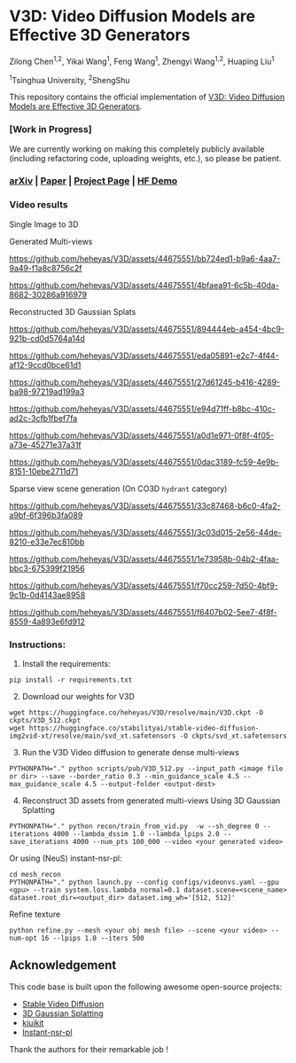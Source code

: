 # V3D: Video Diffusion Models are Effective 3D Generators
Zilong Chen<sup>1,2</sup>, Yikai Wang<sup>1</sup>, Feng Wang<sup>1</sup>, Zhengyi Wang<sup>1,2</sup>, Huaping Liu<sup>1</sup>

<sup>1</sup>Tsinghua University, <sup>2</sup>ShengShu

This repository contains the official implementation of [V3D: Video Diffusion Models are Effective 3D Generators](https://arxiv.org/abs/2403.06738). 

### [Work in Progress]

We are currently working on making this completely publicly available (including refactoring code, uploading weights, etc.), so please be patient.

### [arXiv](https://arxiv.org/abs/2403.06738) | [Paper](assets/pdf/V3D.pdf) | [Project Page](https://heheyas.github.io/V3D) | [HF Demo](TBD)

### Video results
Single Image to 3D

Generated Multi-views

https://github.com/heheyas/V3D/assets/44675551/bb724ed1-b9a6-4aa7-9a49-f1a8c8756c2f


https://github.com/heheyas/V3D/assets/44675551/4bfaea91-6c5b-40da-8682-30286a916979

Reconstructed 3D Gaussian Splats


https://github.com/heheyas/V3D/assets/44675551/894444eb-a454-4bc9-921b-cd0d5764a14d



https://github.com/heheyas/V3D/assets/44675551/eda05891-e2c7-4f44-af12-9ccd0bce61d1



https://github.com/heheyas/V3D/assets/44675551/27d61245-b416-4289-ba98-97219ad199a3



https://github.com/heheyas/V3D/assets/44675551/e94d71ff-b8bc-410c-ad2c-3cfb1fbef7fa



https://github.com/heheyas/V3D/assets/44675551/a0d1e971-0f8f-4f05-a73e-45271e37a31f



https://github.com/heheyas/V3D/assets/44675551/0dac3189-fc59-4e9b-8151-10ebe2711d71


Sparse view scene generation (On CO3D `hydrant` category)


https://github.com/heheyas/V3D/assets/44675551/33c87468-b6c0-4fa2-a9bf-6f396b3fa089


https://github.com/heheyas/V3D/assets/44675551/3c03d015-2e56-44de-8210-e33e7ec810bb



https://github.com/heheyas/V3D/assets/44675551/1e73958b-04b2-4faa-bbc3-675399f21956



https://github.com/heheyas/V3D/assets/44675551/f70cc259-7d50-4bf9-9c1b-0d4143ae8958



https://github.com/heheyas/V3D/assets/44675551/f6407b02-5ee7-4f8f-8559-4a893e6fd912





### Instructions:
1. Install the requirements:
```
pip install -r requirements.txt
```
2. Download our weights for V3D
```
wget https://huggingface.co/heheyas/V3D/resolve/main/V3D.ckpt -O ckpts/V3D_512.ckpt
wget https://huggingface.co/stabilityai/stable-video-diffusion-img2vid-xt/resolve/main/svd_xt.safetensors -O ckpts/svd_xt.safetensors
```
3. Run the V3D Video diffusion to generate dense multi-views
```
PYTHONPATH="." python scripts/pub/V3D_512.py --input_path <image file or dir> --save --border_ratio 0.3 --min_guidance_scale 4.5 --max_guidance_scale 4.5 --output-folder <output-dest>
```
4. Reconstruct 3D assets from generated multi-views
Using 3D Gaussian Splatting
```
PYTHONPATH="." python recon/train_from_vid.py  -w --sh_degree 0 --iterations 4000 --lambda_dssim 1.0 --lambda_lpips 2.0 --save_iterations 4000 --num_pts 100_000 --video <your generated video>
```
Or using (NeuS) instant-nsr-pl:
```
cd mesh_recon
PYTHONPATH="." python launch.py --config configs/videonvs.yaml --gpu <gpu> --train system.loss.lambda_normal=0.1 dataset.scene=<scene_name> dataset.root_dir=<output_dir> dataset.img_wh='[512, 512]'
```
Refine texture
```
python refine.py --mesh <your obj mesh file> --scene <your video> --num-opt 16 --lpips 1.0 --iters 500
```

## Acknowledgement
This code base is built upon the following awesome open-source projects:
- [Stable Video Diffusion](https://github.com/Stability-AI/generative-models)
- [3D Gaussian Splatting](https://repo-sam.inria.fr/fungraph/3d-gaussian-splatting/)
- [kiuikit](https://github.com/ashawkey/kiuikit)
- [Instant-nsr-pl](https://github.com/bennyguo/instant-nsr-pl)

Thank the authors for their remarkable job !
